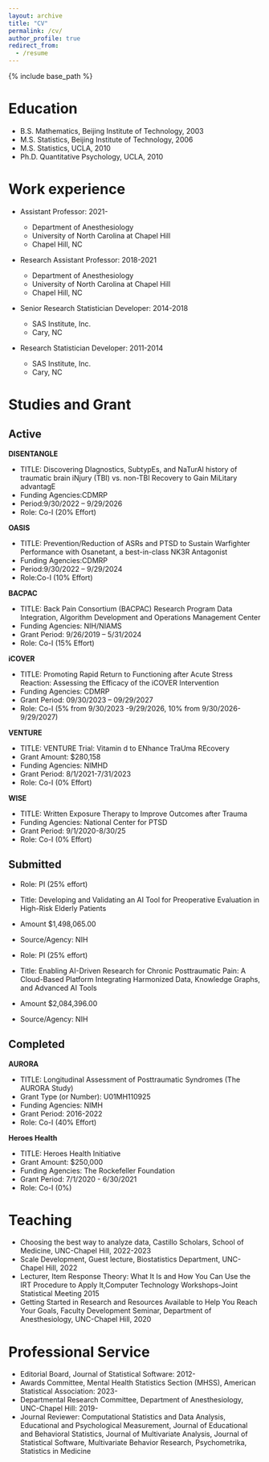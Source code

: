 ```yaml
---
layout: archive
title: "CV"
permalink: /cv/
author_profile: true
redirect_from:
  - /resume
---
```


{% include base_path %}

Education
======
* B.S. Mathematics, Beijing Institute of Technology, 2003
* M.S. Statistics, Beijing Institute of Technology, 2006
* M.S. Statistics, UCLA, 2010 
* Ph.D. Quantitative Psychology, UCLA, 2010 

Work experience
======
* Assistant Professor: 2021-
  * Department of Anesthesiology
  * University of North Carolina at Chapel Hill
  * Chapel Hill, NC
  
* Research Assistant Professor: 2018-2021
  * Department of Anesthesiology
  * University of North Carolina at Chapel Hill
  * Chapel Hill, NC

* Senior Research Statistician Developer: 2014-2018
  * SAS Institute, Inc.
  * Cary, NC

* Research Statistician Developer: 2011-2014
  * SAS Institute, Inc.
  * Cary, NC 
  
Studies and Grant
======

Active
------

**DISENTANGLE**
* TITLE: Discovering DIagnostics, SubtypEs, and NaTurAl history of traumatic brain iNjury (TBI) vs. non-TBI Recovery to Gain MiLitary advantagE
* Funding Agencies:CDMRP
* Period:9/30/2022 – 9/29/2026
* Role: Co-I (20% Effort)

**OASIS**
* TITLE: Prevention/Reduction of ASRs and PTSD to Sustain Warfighter Performance with Osanetant, a best-in-class NK3R Antagonist
* Funding Agencies:CDMRP
* Period:9/30/2022 – 9/29/2024
* Role:Co-I (10% Effort)

**BACPAC**
* TITLE:  Back Pain Consortium (BACPAC) Research Program Data Integration, Algorithm Development and Operations Management Center 
* Funding Agencies: NIH/NIAMS
* Grant Period: 9/26/2019 – 5/31/2024
* Role: Co-I (15% Effort)

**iCOVER**
* TITLE:  Promoting Rapid Return to Functioning after Acute Stress Reaction: Assessing the Efficacy of the iCOVER Intervention
* Funding Agencies: CDMRP
* Grant Period: 09/30/2023 – 09/29/2027
* Role: Co-I (5% from 9/30/2023 -9/29/2026, 10% from 9/30/2026-9/29/2027)

**VENTURE**
* TITLE: VENTURE Trial: Vitamin d to ENhance TraUma REcovery
* Grant Amount: $280,158
* Funding Agencies: NIMHD
* Grant Period: 8/1/2021-7/31/2023
* Role: Co-I (0% Effort)

**WISE**
* TITLE: Written Exposure Therapy to Improve Outcomes after Trauma
* Funding Agencies: National Center for PTSD
* Grant Period: 9/1/2020-8/30/25
* Role: Co-I (0% Effort)

Submitted
------

* Role: PI (25% effort)
* Title: Developing and Validating an AI Tool for Preoperative Evaluation in High-Risk Elderly Patients
* Amount $1,498,065.00
* Source/Agency: NIH


* Role: PI (25% effort)
* Title: Enabling AI-Driven Research for Chronic Posttraumatic Pain: A Cloud-Based Platform Integrating Harmonized Data, Knowledge Graphs, and Advanced AI Tools
* Amount $2,084,396.00
* Source/Agency: NIH


Completed
------
**AURORA**
* TITLE: Longitudinal Assessment of Posttraumatic Syndromes (The AURORA Study)
* Grant Type (or Number): 	U01MH110925
* Funding Agencies:	NIMH
* Grant Period:	2016-2022 
* Role: Co-I (40% Effort)

**Heroes Health**
* TITLE: 		Heroes Health Initiative
* Grant Amount: 	$250,000
* Funding Agencies: 	The Rockefeller Foundation
* Grant Period:	7/1/2020 - 6/30/2021
* Role:		Co-I (0%)

Teaching
======
* Choosing the best way to analyze data, Castillo Scholars, School of Medicine, UNC-Chapel Hill, 2022-2023
* Scale Development, Guest lecture, Biostatistics Department, UNC-Chapel Hill, 2022
* Lecturer, Item Response Theory: What It Is and How You Can Use the IRT Procedure to Apply It,Computer Technology Workshops-Joint Statistical Meeting 2015
* Getting Started in Research and Resources Available to Help You Reach Your Goals, Faculty   Development Seminar, Department of Anesthesiology, UNC-Chapel Hill, 2020

Professional Service
======
* Editorial Board, Journal of Statistical Software: 2012-
* Awards Committee, Mental Health Statistics Section (MHSS), American Statistical Association: 2023-
* Departmental Research Committee, Department of Anesthesiology, UNC-Chapel Hill: 2019-
* Journal Reviewer: Computational Statistics and Data Analysis, Educational and Psychological Measurement, Journal of Educational and Behavioral Statistics, Journal of Multivariate Analysis, Journal of Statistical Software, Multivariate Behavior Research, Psychometrika, Statistics in Medicine